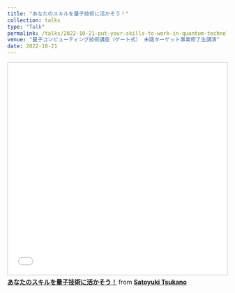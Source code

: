 ```yaml
---
title: "あなたのスキルを量子技術に活かそう！"
collection: talks
type: "Talk"
permalink: /talks/2022-10-21-put-your-skills-to-work-in-quantum-technology
venue: "量子コンピューティング技術講座（ゲート式） 未踏ターゲット事業修了生講演"
date: 2022-10-21
---
```


<iframe src="//www.slideshare.net/slideshow/embed_code/key/y9xM4OLEMRG2bq" width="595" height="485" frameborder="0" marginwidth="0" marginheight="0" scrolling="no" style="border:1px solid #CCC; border-width:1px; margin-bottom:5px; max-width: 100%;" allowfullscreen> </iframe> <div style="margin-bottom:5px"> <strong> <a href="//www.slideshare.net/snuffkin/ss-253745862" title="あなたのスキルを量子技術に活かそう！" target="_blank">あなたのスキルを量子技術に活かそう！</a> </strong> from <strong><a href="//www.slideshare.net/snuffkin" target="_blank">Satoyuki Tsukano</a></strong> </div>

